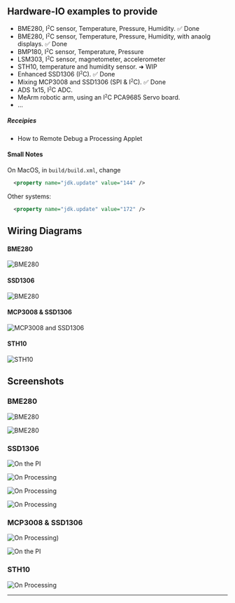 ## Hardware-IO examples to provide

- BME280, I<small><sup>2</sup></small>C sensor, Temperature, Pressure, Humidity. &#9989; Done
- BME280, I<small><sup>2</sup></small>C sensor, Temperature, Pressure, Humidity, with anaolg displays. &#9989; Done
- BMP180, I<small><sup>2</sup></small>C sensor, Temperature, Pressure
- LSM303, I<small><sup>2</sup></small>C sensor, magnetometer, accelerometer
- STH10, temperature and humidity sensor.  &#10140; WIP
- Enhanced SSD1306 (I<small><sup>2</sup></small>C). &#9989; Done
- Mixing MCP3008 and SSD1306 (SPI & I<small><sup>2</sup></small>C). &#9989; Done
- ADS 1x15, I<small><sup>2</sup></small>C ADC.
- MeArm robotic arm, using an I<small><sup>2</sup></small>C PCA9685 Servo board.
- ...

##### Receipies
- How to Remote Debug a Processing Applet

#### Small Notes
On MacOS, in `build/build.xml`, change
```xml
  <property name="jdk.update" value="144" />
```
Other systems:
```xml
  <property name="jdk.update" value="172" />
```

## Wiring Diagrams
#### BME280
![BME280](./I2CBME280/RPi.BME280_bb.png)

#### SSD1306
![BME280](./I2CSSD1306/RPi.SSD1306_bb.png)

#### MCP3008 & SSD1306
![MCP3008 and SSD1306](./I2CandSPI/RPi.SSD1306.MCP3008_bb.png)

#### STH10
![STH10](./GPIOSTH10/RaspberryPI.STH10_bb.png)

## Screenshots
### BME280
![BME280](./I2CBME280/rpi.snapshot.png)

![BME280](./I2CBME280_UI/analog.png)

### SSD1306
![On the PI](./I2CSSD1306/rpi.ssd1306.jpg)

![On Processing](./I2CSSD1306/screenshot.01.png)

![On Processing](./I2CSSD1306/screenshot.02.png)

![On Processing](./I2CSSD1306/screenshot.03.png)

### MCP3008 & SSD1306
![On Processing](./I2CandSPI/RPi.desktop.I2C.SPI.png))

![On the PI](./I2CandSPI/Rpi.SPI.I2C.jpg)

### STH10
![On Processing](./GPIOSTH10/sth10.at.work.png)

---
